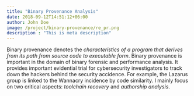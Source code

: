 ```yaml
---
title: "Binary Provenance Analysis"
date: 2018-09-12T14:51:12+06:00
author: John Doe
image: /project/binary-provenance/re_pr.png
description : "This is meta description"
---
```

Binary provenance denotes the *characteristics of a program that derives from its path from source code to executable form*. Binary provenance is important in the domain of binary forensic and performance analysis. It provides important evidential trial for cybersecurity investigators to track down the hackers behind the security accidence. For example, the Lazarus group is linked to the Wannacry incidence by code similarity. I mainly focus on two critical aspects: *toolchain recovery* and *authorship analysis*.
<!--more-->


